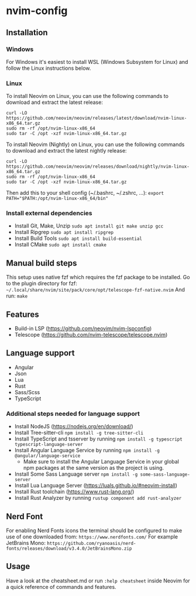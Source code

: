 # nvim-config

## Installation

### Windows
For Windows it's easiest to install WSL (Windows Subsystem for Linux) and follow the Linux instructions below.

### Linux
To install Neovim on Linux, you can use the following commands to download and extract the latest release:
```
curl -LO https://github.com/neovim/neovim/releases/latest/download/nvim-linux-x86_64.tar.gz
sudo rm -rf /opt/nvim-linux-x86_64
sudo tar -C /opt -xzf nvim-linux-x86_64.tar.gz
```

To install Neovim (Nightly) on Linux, you can use the following commands to download and extract the latest nightly release:
```
curl -LO https://github.com/neovim/neovim/releases/download/nightly/nvim-linux-x86_64.tar.gz
sudo rm -rf /opt/nvim-linux-x86_64
sudo tar -C /opt -xzf nvim-linux-x86_64.tar.gz
```

Then add this to your shell config (~/.bashrc, ~/.zshrc, ...):
```export PATH="$PATH:/opt/nvim-linux-x86_64/bin"```

### Install external dependencies
- Install Git, Make, Unzip ```sudo apt install git make unzip gcc```
- Install Ripgrep ```sudo apt install ripgrep```
- Install Build Tools ```sudo apt install build-essential```
- Install CMake ```sudo apt install cmake```

## Manual build steps
This setup uses native fzf which requires the fzf package to be installed. Go to the plugin directory for fzf:
```~/.local/share/nvim/site/pack/core/opt/telescope-fzf-native.nvim```
And run:
```make```

## Features
- Build-in LSP (https://github.com/neovim/nvim-lspconfig)
- Telescope (https://github.com/nvim-telescope/telescope.nvim)

## Language support
- Angular
- Json
- Lua
- Rust
- Sass/Scss
- TypeScript

### Additional steps needed for language support
- Install NodeJS (https://nodejs.org/en/download/)
- Install Tree-sitter-cli ```npm install -g tree-sitter-cli```
- Install TypeScript and tsserver by running ```npm install -g typescript typescript-language-server```
- Install Angular Language Service by running ```npm install -g @angular/language-service```
    - Make sure to install the Angular Language Service in your global npm packages at the same version as the project is using.
- Install Some Sass Language server ```npm install -g some-sass-language-server```
- Install Lua Language Server (https://luals.github.io/#neovim-install)
- Install Rust toolchain (https://www.rust-lang.org/)
- Install Rust Analyzer by running ```rustup component add rust-analyzer```

## Nerd Font
For enabling Nerd Fonts icons the terminal should be configured to make use of one downloaded from:
```https://www.nerdfonts.com/```
For example JetBrains Mono:
```https://github.com/ryanoasis/nerd-fonts/releases/download/v3.4.0/JetBrainsMono.zip```

## Usage
Have a look at the cheatsheet.md or run ```:help cheatsheet``` inside Neovim for a quick reference of commands and features.

